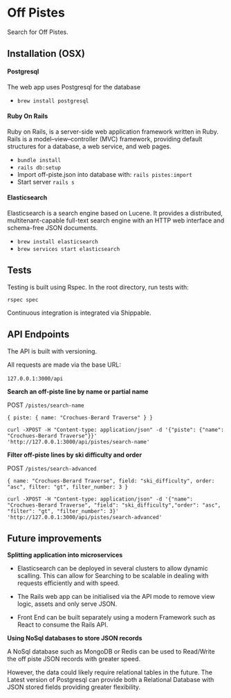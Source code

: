 # Off Pistes

Search for Off Pistes.

## Installation (OSX)

#### Postgresql
The web app uses Postgresql for the database

* `brew install postgresql`

#### Ruby On Rails
Ruby on Rails, is a server-side web application framework written in Ruby. Rails is a model–view–controller (MVC) framework, providing default structures for a database, a web service, and web pages.

* `bundle install`
* `rails db:setup`
* Import off-piste.json into database with: `rails pistes:import`
* Start server `rails s`

#### Elasticsearch
Elasticsearch is a search engine based on Lucene. It provides a distributed, multitenant-capable full-text search engine with an HTTP web interface and schema-free JSON documents.

* `brew install elasticsearch`
* `brew services start elasticsearch`

## Tests
Testing is built using Rspec.
In the root directory, run tests with:
<br />

`rspec spec`

Continuous integration is integrated via Shippable.

## API Endpoints
The API is built with versioning.
<br />

All requests are made via the base URL:
<br />
<br />
`127.0.0.1:3000/api`

__Search an off-piste line by name or partial name__

POST `/pistes/search-name`

`{ piste: { name: "Crochues-Berard Traverse" } }`

```
curl -XPOST -H "Content-type: application/json" -d '{"piste": {"name": "Crochues-Berard Traverse"}}' 'http://127.0.0.1:3000/api/pistes/search-name'
```

__Filter off-piste lines by ski difficulty and order__

POST `/pistes/search-advanced`

`{ name: "Crochues-Berard Traverse", field: "ski_difficulty", order: "asc", filter: "gt", filter_number: 3 }`

```
curl -XPOST -H "Content-type: application/json" -d '{"name": "Crochues-Berard Traverse", "field": "ski_difficulty","order": "asc", "filter": "gt", "filter_number": 3}' 'http://127.0.0.1:3000/api/pistes/search-advanced'
```

## Future improvements

__Splitting application into microservices__ 

* Elasticsearch can be deployed in several clusters to allow dynamic scalling. This can allow for Searching to be scalable in dealing with requests efficiently and with speed.

* The Rails web app can be initialised via the API mode to remove view logic, assets and only serve JSON.

* Front End can be built separately using a modern Framework such as React to consume the Rails API.

__Using NoSql databases to store JSON records__

A NoSql database such as MongoDB or Redis can be used to Read/Write the off piste JSON records with greater speed.

However, the data could likely require relational tables in the future. The Latest version of Postgresql can provide both a Relational Database with JSON stored fields providing greater flexibility.
 